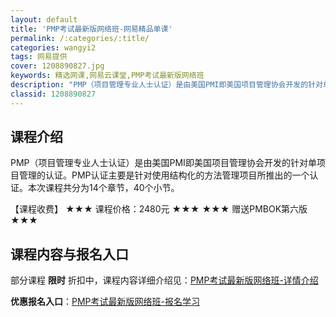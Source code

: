 ```yaml
---
layout: default
title: 'PMP考试最新版网络班-网易精品单课'
permalink: /:categories/:title/
categories: wangyi2
tags: 网易提供
cover: 1208890827.jpg
keywords: 精选网课,网易云课堂,PMP考试最新版网络班
description: "PMP（项目管理专业人士认证）是由美国PMI即美国项目管理协会开发的针对单项目管理的认证。PMP认证主要是针对使用结构化的方法管理项目所推出的一个认证。本次课程共分为14个章节，40个小节。"
classid: 1208890827
---
```


## 课程介绍

PMP（项目管理专业人士认证）是由美国PMI即美国项目管理协会开发的针对单项目管理的认证。PMP认证主要是针对使用结构化的方法管理项目所推出的一个认证。本次课程共分为14个章节，40个小节。

【课程收费】
★★★  课程价格：2480元  ★★★
★★★  赠送PMBOK第六版  ★★★

## 课程内容与报名入口

部分课程 **限时** 折扣中，课程内容详细介绍见：[PMP考试最新版网络班-详情介绍](https://study.163.com/course/introduction/1208890827.htm?share=1&shareId=1025206652&utm_campaign=share&utm_medium=iphoneShare&utm_source=&utm_u=1025206652)

**优惠报名入口**：[PMP考试最新版网络班-报名学习](https://study.163.com/course/introduction/1208890827.htm?share=1&shareId=1025206652&utm_campaign=share&utm_medium=iphoneShare&utm_source=&utm_u=1025206652)

